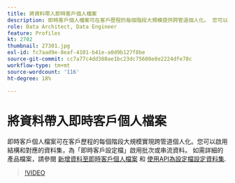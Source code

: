 ```yaml
---
title: 將資料帶入即時客戶個人檔案
description: 即時客戶個人檔案可在客戶歷程的每個階段大規模提供跨管道個人化。 您可以啟用結構和對應的資料集，為「即時客戶設定檔」啟用批次或串流資料。
role: Data Architect, Data Engineer
feature: Profiles
kt: 2702
thumbnail: 27301.jpg
exl-id: fc7aad9e-8eaf-4101-b41e-a0d9b127f8be
source-git-commit: cc7a77c4dd380ae1bc23dc75608e8e2224dfe78c
workflow-type: tm+mt
source-wordcount: '116'
ht-degree: 18%

---
```


# 將資料帶入即時客戶個人檔案

即時客戶個人檔案可在客戶歷程的每個階段大規模實現跨管道個人化。您可以啟用結構和對應的資料集，為「即時客戶設定檔」啟用批次或串流資料。 如需詳細的產品檔案，請參閱 [新增資料至即時客戶個人檔案](https://experienceleague.adobe.com/docs/experience-platform/profile/tutorials/add-profile-data.html) 和 [使用API為設定檔設定資料集](https://experienceleague.adobe.com/docs/experience-platform/profile/tutorials/dataset-configuration.html).

>[!VIDEO](https://video.tv.adobe.com/v/27301?quality=12&learn=on)
